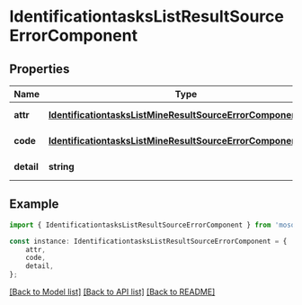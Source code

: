 # IdentificationtasksListResultSourceErrorComponent


## Properties

Name | Type | Description | Notes
------------ | ------------- | ------------- | -------------
**attr** | [**IdentificationtasksListMineResultSourceErrorComponentAttr**](IdentificationtasksListMineResultSourceErrorComponentAttr.md) |  | [default to undefined]
**code** | [**IdentificationtasksListMineResultSourceErrorComponentCode**](IdentificationtasksListMineResultSourceErrorComponentCode.md) |  | [default to undefined]
**detail** | **string** |  | [default to undefined]

## Example

```typescript
import { IdentificationtasksListResultSourceErrorComponent } from 'mosquito-alert';

const instance: IdentificationtasksListResultSourceErrorComponent = {
    attr,
    code,
    detail,
};
```

[[Back to Model list]](../README.md#documentation-for-models) [[Back to API list]](../README.md#documentation-for-api-endpoints) [[Back to README]](../README.md)
